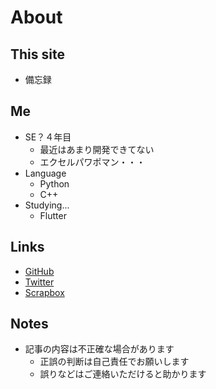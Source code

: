 # About

## This site

- 備忘録

## Me

- SE？４年目
    - 最近はあまり開発できてない
    - エクセルパワポマン・・・
- Language
    - Python
    - C++
- Studying...
    - Flutter

## Links

- [GitHub](https://github.com/tomikazu1058)
- [Twitter](https://twitter.com/tomikazu1058)
- [Scrapbox](https://scrapbox.io/nekonohitai/)

## Notes

- 記事の内容は不正確な場合があります
    - 正誤の判断は自己責任でお願いします
    - 誤りなどはご連絡いただけると助かります

<!-- - 本サイトではGoogleAnalyticsを利用しています
    - 詳しくは[プライバシーポリシー](privacy.md)を確認してください -->
